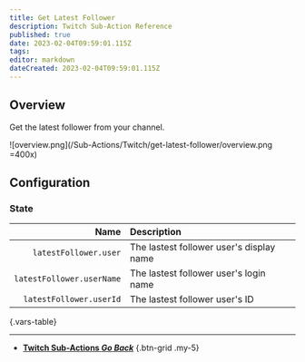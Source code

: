 ```yaml
---
title: Get Latest Follower
description: Twitch Sub-Action Reference
published: true
date: 2023-02-04T09:59:01.115Z
tags: 
editor: markdown
dateCreated: 2023-02-04T09:59:01.115Z
---
```


## Overview
Get the latest follower from your channel.

![overview.png](/Sub-Actions/Twitch/get-latest-follower/overview.png =400x)

## Configuration
### State
Name | Description
----:|:------------
`latestFollower.user` | The lastest follower user's display name
`latestFollower.userName` | The lastest follower user's login name
`latestFollower.userId` | The lastest follower user's ID
{.vars-table}

---

- [<i class="mdi mdi-chevron-left"></i>**Twitch Sub-Actions *Go Back***](/Sub-Actions/Twitch)
{.btn-grid .my-5}